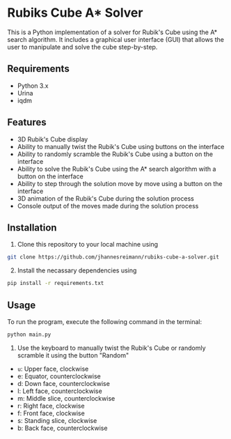 # Rubiks Cube A* Solver

This is a Python implementation of a solver for Rubik's Cube using the A* search algorithm. It includes a graphical user interface (GUI) that allows the user to manipulate and solve the cube step-by-step.

## Requirements

- Python 3.x
- Urina
- iqdm

## Features

- 3D Rubik's Cube display
- Ability to manually twist the Rubik's Cube using buttons on the interface
- Ability to randomly scramble the Rubik's Cube using a button on the interface
- Ability to solve the Rubik's Cube using the A* search algorithm with a button on the interface
- Ability to step through the solution move by move using a button on the interface
- 3D animation of the Rubik's Cube during the solution process
- Console output of the moves made during the solution process

## Installation

1. Clone this repository to your local machine using 
```bash 
git clone https://github.com/jhannesreimann/rubiks-cube-a-solver.git
```
2. Install the necassary dependencies using 
```bash
pip install -r requirements.txt
```

## Usage

To run the program, execute the following command in the terminal:
```bash
python main.py
```

1. Use the keyboard to manually twist the Rubik's Cube or randomly scramble it using the button "Random"
  - `u`: Upper face, clockwise
  - e: Equator, counterclockwise
  - d: Down face, counterclockwise
  - l: Left face, counterclockwise
  - m: Middle slice, counterclockwise
  - r: Right face, clockwise
  - f: Front face, clockwise
  - s: Standing slice, clockwise
  - b: Back face, counterclockwise
